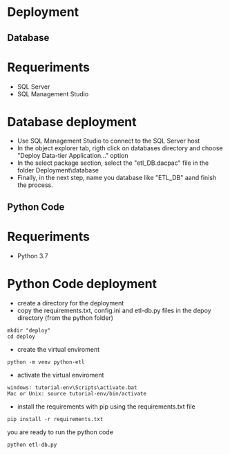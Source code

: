 # Deployment

## Database 

# Requeriments
- SQL Server 
- SQL Management Studio

# Database deployment
- Use SQL Management Studio to connect to the SQL Server host
- In the object explorer tab, rigth click on databases directory and choose "Deploy Data-tier Application..." option
- In the select package section, select the "etl_DB.dacpac" file in the folder Deployment\database
- Finally, in the next step, name you database like "ETL_DB" aand finish the process.

## Python Code

# Requeriments
- Python 3.7

# Python Code deployment
- create a directory for the deployment
- copy the requirements.txt, config.ini and etl-db.py files in the depoy directory (from the python folder)
```
mkdir "deploy"
cd deploy
```
- create the virtual enviroment
```
python -m venv python-etl
```
- activate the virtual enviroment
```
windows: tutorial-env\Scripts\activate.bat
Mac or Unix: source tutorial-env/bin/activate
```
- install the requirements with pip using the requirements.txt file
```
pip install -r requirements.txt
```
you are ready to run the python code
```
python etl-db.py
```

